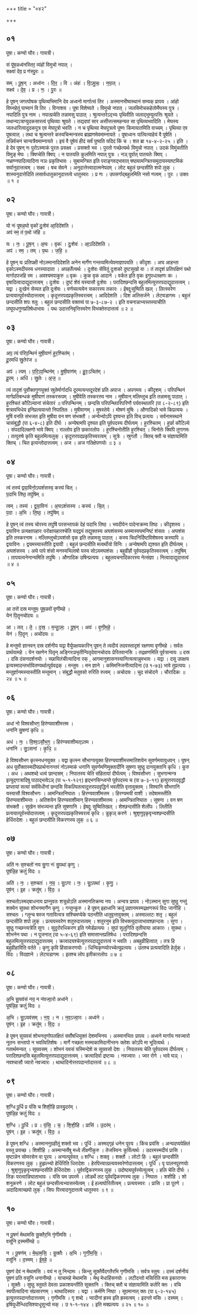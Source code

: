+++
title = "०४२"

+++


## ०१
पूषा। कण्वो घौरः। गायत्री।

सं पू॑ष॒न्नध्व॑नस्तिर॒ व्यंहो॑ विमुचो नपात् ।  
सक्ष्वा॑ देव॒ प्र ण॑स्पु॒रः ॥

सम् । पू॒ष॒न् । अध्व॑नः । ति॒र॒ । वि । अंहः॑ । वि॒ऽमु॒चः॒ । न॒पा॒त् ।  
सक्ष्व॑ । दे॒व॒ । प्र । नः॒ । पु॒रः ॥

हे पूषन् जगत्पोषक पृथिव्यभिमानि देव अध्वनो मार्गात्सं तिर । अस्मानभीष्वस्थानं सम्यक् प्रापय । आंहो विघ्नहेतुं पाप्मानं वि तिर । विनाशय । पूषा विशेष्यते । विमुचो नपात् । जलविमोचकहेतोर्मेघस्य पुत्र । नपादिति पुत्र नाम । नपात्प्रचेति तन्नामसु पाठात् । श्रुत्यन्तरेऽद्भ्यः पृथिवीति जलाद्भूम्युत्पत्तिः श्रूयते । तथान्यऽत्राप्युदकसारत्वं पृथिव्याः श्रूयते । तद्यदपां सार असीत्तत्समहन्यत सा पृथिव्यभवदिति । मेघस्य जलधारित्वादुदकपुत्र एव मेघपुत्रो भवति । न च पृथिव्या मेघपुत्रत्वे पूष्णः किमायातमिति वाच्यम् । पृथिव्या एव पूषत्वात् । तथा च श्रुत्यन्तरे कस्यचिन्मन्त्रस्य ब्राह्मणमेवमाम्नायते । पूषाध्वनः पात्वित्याहेयं वै पूषेति । तन्निर्वचनं चान्यत्रैवमाम्नायते । इयं वै पूषेयं हीदं सर्वं पुष्यति यदिदं किं च । शत ब्रा १४-४-२-२५ । इति । हे देव पूषन् नः पुरोऽस्माकं पुरतः प्रसक्ष्व । प्रसक्तो भव । पुरतो गच्छेत्यर्थः विमुचो नपात् । उदकं विमुंचतीति विमुङ् मेघः । क्विप्चेति क्विप् । न पातयति कुलमिति नपात् पुत्रः । नञ् पूर्वात् पातयतेः क्विप् । नभ्राण्नपादित्यादिना नञः प्रकृतिभावः । सुबामन्त्रित इति पराङ्गवद्भावात् षष्ठ्यामन्त्रितसमुदायस्याष्टमिकं सर्वानुदात्तत्वम् । सक्ष्व । षच सेवने । अनुदात्तेत्त्वादात्मनेपदम् । लोट बहुलं छन्दसीति शपो लुक् । शास्यनुदात्तेदिति लसार्वधातुकानुदात्तत्वे धातुस्वरः । प्र णः । उपसर्गाद्बहुलमिति नसो णत्वम् । पुरः । उक्तः ॥ १ ॥

## ०२
पूषा। कण्वो घौरः। गायत्री।

यो नः॑ पूषन्न॒घो वृको॑ दुः॒शेव॑ आ॒दिदे॑शति ।  
अप॑ स्म॒ तं प॒थो ज॑हि ॥

यः । नः॒ । पू॒ष॒न् । अ॒घः । वृकः॑ । दुः॒शेवः॑ । आ॒ऽदिदे॑शति ।  
अप॑ । स्म॒ । तम् । प॒थः । ज॒हि॒ ॥

हे पूषन् यः प्रतिपक्षी नोऽस्मानादिदेशति अनेन मार्गेण गन्तव्यमित्येवमाज्ञापयति । कीदृशः । अघ आहन्ता वृकोऽस्मदीयस्य धनस्यादाता । अपहर्तेत्यर्थः । दुःशेवः सेवितुं दुःशको दुष्टसुखो वा । तं तादृशं प्रतिपक्षिणं पथो मार्गादपजहि स्म । अवश्यमपाकुरु ॥ वृकः । कुक वृक आदाने । वर्कत इति वृकः इगुपधलक्षणः कः । वृषादित्वादाद्युदात्तत्वम् । दुःशेवः । दुष्टं शेवं यस्यासौ दुःशेवः । परादिश्छन्दसि बहुलमित्युत्तरपदाद्युदात्तत्वम् । यद्वा । दुःखेन सेव्यत इति दुःशेवः । वर्णव्यत्ययेन सकारस्य तकारः । ईषद्दुःसुष्विति खल् । लित्स्वरेण प्रत्ययात्पूर्वस्योदात्तत्वम् । कृदुत्तरपदप्रकृतिस्वरत्वम् । आदिदेशति । दिश अतिसर्जने । लेट्यडागमः । बहुलं छन्दसीति शपः श्लुः । बहुलं छन्दसीति वक्तव्यं पा ७-३-८७-२ । इति वचनान्नाभ्यस्तस्याचीति लघूपधगुणप्रतिषेधाभावः । पथः उदात्तनिवृत्तिस्वरेण विभक्तेरुदात्तत्वं ॥ २ ॥

## ०३
पूषा। कण्वो घौरः। गायत्री।

अप॒ त्यं प॑रिप॒न्थिनं॑ मुषी॒वाणं॑ हुर॒श्चित॑म् ।  
दू॒रमधि॑ स्रु॒तेर॑ज ॥

अप॑ । त्यम् । प॒रि॒ऽप॒न्थिन॑म् । मु॒षी॒वाण॑म् । हु॒रः॒ऽचित॑म् ।  
दू॒रम् । अधि॑ । स्रु॒तेः । अ॒ज॒ ॥

त्यं तादृशं पूर्वोक्तगुणयुक्तं स्रुतेर्मार्गादधि दूरमत्यन्तदूरदेशं प्रति अपाज । अपगमय । कीदृशम् । परिपन्थिनं मार्गप्रतिबन्धकं मुषीवाणं तस्कररूपम् । मुषीवेति तस्करस्य नाम । मुषीवान् मलिम्लुच इति तन्नामसु पाठात् । हुरश्चितं कौटिल्यानां संचेतारं ॥ परिपन्थिनम् । छन्दसि परिपन्थिपरिपरिणौ पर्यवस्थातरि (पा ८-२-८९) इति शत्रावभिधेय इनिप्रत्ययान्तो निपातितः । मुषीवाणम् । मुषस्तेये । मोषणं मुषिः । औणादिको भावे किप्रत्ययः । मुषिं वनति संभजत इति मुषीवा वन षण संभक्तौ । अन्येभ्योऽपि दृश्यन्त इति विच् प्रत्ययः । सर्वनामस्थाने चासंबुद्धौ (पा ६-४-८) इति दीर्घः । अन्येषामपि दृश्यत इति पूर्वपदस्य दीर्घत्वम् । हुरश्चितम् । हुर्छा कौटिल्ये । संपदादिलक्षणो भावे क्विप् । राल्लोप इति छकारलोपः । हुरश्चिनोतीति हुरश्चित् । चिनोतेः क्विपि तुगागमः । तत्पुरुषे कृति बहुलमित्यलुक् । कृदुत्तरपदप्रकृतिस्वरत्वम् । सुत्रेः । स्रुगतौ । क्तिच् क्तौ च संज्ञायामिति क्तिच् । चित इत्यन्तोदात्तत्वम् । अज । अज गतिक्षेपणयोः ॥ ३ ॥

## ०४
पूषा। कण्वो घौरः। गायत्री।

त्वं तस्य॑ द्वया॒विनो॒ऽघशं॑सस्य॒ कस्य॑ चित् ।  
प॒दाभि ति॑ष्ठ॒ तपु॑षिम् ॥

त्वम् । तस्य॑ । द्व॒या॒विनः॑ । अ॒घऽशं॑सस्य । कस्य॑ । चि॒त् ।  
प॒दा । अ॒भि । ति॒ष्ठ॒ । तपु॑षिम् ॥

हे पूषन् त्वं तस्य चोरस्य तपुषिं परसन्तापकं देहं पदाभि तिष्ठ । भवदीयेन पादेनाक्रम्य तिष्ठ । कीदृशस्य । द्वयाविनः प्रत्यक्षापहारः परोक्षापहारश्चेति यद्द्वयं तद्युक्तस्य अघशंसस्य अस्मास्वघमनिष्टं शंसतः । अघशंस इति तस्करनाम । मल्लिम्लुचोऽघशंसो वृक इति तन्नामसु पाठात् । कस्य चिदनिर्दिष्टविशेषस्य कस्यापि ॥ द्वयाविनः । द्वयमस्यास्तीति द्वयावी । बहुलं छन्दसीति मत्वर्थीयो विनिः । अन्येषामपि द्यश्यत इति दीर्घत्वम् । अघशंसस्य । अघे पापे शंसो मनस्यभिलाषो यस्य सोऽयमघशंसः । बहुव्रीहौ पूर्वपदप्रकृतिस्वरत्वम् । तपुषिम् । तापयत्यनेनान्यमिति तपुषिः । औणादिक उषिन्प्रत्ययः । बहुलवचनादिकारस्य नेत्संज्ञा । नित्वादाद्युदात्तत्वं ॥ ४ ॥

## ०५
पूषा। कण्वो घौरः। गायत्री।

आ तत्ते॑ दस्र मन्तुमः॒ पूष॒न्नवो॑ वृणीमहे ।  
येन॑ पि॒तॄनचो॑दयः ॥

आ । तत् । ते॒ । द॒स्र॒ । म॒न्तु॒ऽमः॒ । पू॒ष॒न् । अवः॑ । वृ॒णी॒म॒हे॒ ।  
येन॑ । पि॒तॄन् । अचो॑दयः ॥

हे मन्तुमो ज्ञानवन् दस्र दर्शनीय यद्वा वैर्युपक्षयकारिन् पूषन् ते त्वदीयं तदवस्तादृशं रक्षणमा वृणीमहे । सर्वतः प्रार्थयामहे । येन रक्षणेन पितृन् अङ्गिरःप्रभृतीन्पितृदेवानचोदयः प्रेरितवानसि । तद्रक्षणमिति पूर्वत्रान्वयः ॥ दस्र । दसि दंसनदर्शनयोः । स्छायितंचीत्यादिना रक् , आगमानुशासनस्यानित्यत्वान्नुमभावः । यद्वा । दसु उपक्षय इत्यस्मादन्तर्भावितण्यर्थात्पूर्ववद्रक् । मन्तुमः । मन ज्ञाने । कमिमनिजनीत्यादिना (उ १-७३) भावे तुप्रत्ययः । मन्तुर्ज्ञानमस्यास्तीति मन्तुमान् । संबुद्धौ मतुवसो रुरिति रुत्वम् । अचोदयः । चुद संचोदने । चौरादिकः ॥ २४ ॥ ५ ॥

## ०६
पूषा। कण्वो घौरः। गायत्री।

अधा॑ नो विश्वसौभग॒ हिर॑ण्यवाशीमत्तम ।  
धना॑नि सु॒षणा॑ कृधि ॥

अध॑ । नः॒ । वि॒श्व॒ऽसौ॒भ॒ग॒ । हिर॑ण्यवाशीमत्ऽतम ।  
धना॑नि । सु॒ऽसना॑ । कृ॒धि॒ ॥

हे विश्वसौभग कृत्स्नधनयुक्त । यद्वा कृत्स्न सौभाग्ययुक्त हिरण्यवाशीमत्तमातिशयेन सुवर्णमयायुधवन् । पूषन् अध पूर्वोक्तास्मदीयप्रार्थनानन्तरं नोऽस्माकं धनानि सुवर्णमणिमुक्तादीनि सुषणा सुष्ठु दानयुक्तानि कृधि । कुरु । अध । अथशब्दे धत्वं छान्दसम् । निपातस्य चेति संहितायां दीर्घत्वम् । विश्वसौभग । सुभगान्मन्त्र इत्युद्गात्रादिषु पाठाद्भावेऽञ् (पा ५-१-१२९) हृद्भगसिन्ध्वन्ते पूर्वपदस्य च (पा ७-३-१९) इत्युत्तरपदवृद्धौ प्राप्तायां सत्यां सर्वविधीनां छन्दसि विकल्पितत्वादुत्तरपदवृद्धिर्न भवतीति वृत्तावुक्तम् । विश्वानि सौभगानि यस्यासौ विश्वसौभगः । आमन्त्रितनिघातः । हिरण्यवाशीमत्तम । हिरण्यमयी वाशी । तदेषामस्तीति हिरण्यवाशीमन्तः । अतिशयेन हिरण्यवाशीमान् हिरण्यवाशीमत्तमः । आमन्त्रितनिघातः । सुषणा । वन षण संभक्तौ । सुखेन संभज्यन्त इति सुषणानि । ईषद्दुः सुष्वितिखल् । शेश्छन्दसीति शेर्लोपः । लितीति प्रत्ययात्पूर्वस्योदात्तत्वम् । कृदुत्तरपदप्रकृतिस्वरत्वं कृधि । डुकृञ् करणे । श्रुशृणुपृकृवृभ्यश्छन्दसीति हेर्धिरादेशः । बहुलं छन्दसीति विकरणस्य लुक् ॥ ६ ॥

## ०७
पूषा। कण्वो घौरः। गायत्री।

अति॑ नः स॒श्चतो॑ नय सु॒गा नः॑ सु॒पथा॑ कृणु ।  
पूष॑न्नि॒ह क्रतुं॑ विदः ॥

अति॑ । नः॒ । स॒श्चतः॑ । न॒य॒ । सु॒ऽगा । नः॒ । सु॒ऽपथा॑ । कृ॒णु॒ ।  
पूष॑न् । इ॒ह । क्रतु॑म् । वि॒दः॒ ॥

सश्चतोऽस्मद्बाधनाय प्राप्नुवतः शत्रून्नोऽति अस्मानतिक्रम्य नय । अन्यत्र प्रापय । नोऽस्मान् सुगा सुष्ठु गन्तुं शक्येन सुपथा शोभनमार्गेण कृणु । गन्तृन्कुरु । हे पूषन् इहाध्वनि क्रतुं प्रज्ञानमस्मद्रक्षणरूपं विदः जानीहि । सश्चतः । ग्लुन्च षस्ज गतावित्यत्र सश्चिमप्येके पठन्तीति धातुवृत्तावुक्तम् । अस्माल्लटः शतृ । बहुलं छन्दसीति शपो लुक् । प्रत्ययस्वरेण शतुरुदात्तत्वम् । शतुरनुम इति विभक्त्युदात्ताभावश्छान्दसः । सुगा । सुष्ठु गच्छन्त्यत्रेति सुगः । सुदुरोरधिकरण इति गमेर्डप्रत्ययः । सुपां सुलुगिति तृतीयाया आकारः । सुपथा । शोभनेन पथा । न पूजनात् (पा ५-४-६९) इति समासान्तप्रतिषेधः । परादिश्छन्दसि बहुलमित्युत्तरपदाद्युदात्तत्वम् । क्रत्वादयश्चेत्युत्तरपदाद्युदात्तत्वं न भवति । अबहुव्रीहित्वात् । तत्र हि बहुव्रीहाविति वर्तते । कृणु कृवि हिंसाकरणयोः । धिन्विकृण्व्योरच्चेत्युप्रत्ययः । उतश्च प्रत्ययादिति हेर्लुक् । विदः । विदज्ञाने । लेट्यडागमः । इतश्च लोप इतीकारलोपः ॥ ७ ॥

## ०८
पूषा। कण्वो घौरः। गायत्री।

अ॒भि सू॒यव॑सं नय॒ न न॑वज्वा॒रो अध्व॑ने ।  
पूष॑न्नि॒ह क्रतुं॑ विदः ॥

अ॒भि । सु॒ऽयव॑सम् । न॒य॒ । न । न॒व॒ऽज्वा॒रः । अध्व॑ने ।  
पूष॑न् । इ॒ह । क्रतु॑म् । वि॒दः॒ ॥

हे पूषन् सुयवसं शोभनतृणोपलक्षितं सर्वौषधियुक्तं देशमभिनय । अस्मानभितः प्रापय । अध्वने मार्गाय नवज्वारो नूतनः सन्तापो न भवत्वितिशेषः । मार्गे गच्छता मस्माकामिदानीन्तनः क्लेशः कोऽपि मा भूदित्यर्थः । गतार्थमन्यत् । सूयवसम् । शोभनं यवसं यस्मिन्देशे स सूयवसो देशः । निपातस्य चेति पूर्वपदस्य दीर्घत्वम् । परादिश्छन्दसि बहुलमित्युत्तरपदाद्युदात्तत्वम् । क्रत्वादिर्वा द्रष्टव्यः । नवज्वारः । ज्वर रोगे । भावे घञ् । नवश्चासौ ज्वारो नवज्वारः । थाथादिनोत्तरपदान्तोदात्तत्वं ॥ ८ ॥

## ०९
पूषा। कण्वो घौरः। गायत्री।

श॒ग्धि पू॒र्धि प्र यं॑सि च शिशी॒हि प्रास्यु॒दर॑म् ।  
पूष॑न्नि॒ह क्रतुं॑ विदः ॥

श॒ग्धि । पू॒र्धि । प्र । यं॒सि॒ । च॒ । शि॒शी॒हि । प्रासि॑ । उ॒दर॑म् ।  
पूष॑न् । इ॒ह । क्रतु॑म् । वि॒दः॒ ॥

हे पूषन् शग्धि । अस्माननुग्रहीतुं शक्तो भव । पूर्धि । अस्मद्गृहं धनेन पूरय । किंच प्रयंसि । अन्यदप्यपेक्षितं वस्तु प्रयच्छ । शिशीहि । अस्मान्सर्वेषु मध्ये तीक्ष्णीकुरु । तेजस्विनः कुर्वित्यर्थः । उदरमस्मदीयं प्रासि । मृष्टान्नेन सोमरसेन वा पूरय । अन्यत्पूर्ववत् ॥ शग्धि । शक्लृ । शक्तौ । लोटो हिः । बहुलं छन्दसीति विकरणस्य लुक् । हुझल्भ्यो हेर्धिरिति धिरादेशः । हेरपित्त्वात्प्रत्ययस्वरेणोदात्तत्वम् । पूर्धि । पृ पालनपूरणयोः । श्रुशृणुपृकृवृभ्यश्छन्दसीति हेर्धिरादेशः । पूर्ववद्विकरणस्य लुक् । उदोष्ठ्यपूर्वस्येत्युत्वम् । हलि चेति दीर्घः । तिङः परत्वान्निघाताभावः । यंसि यम उपरमे । लोडर्थे लट पूर्ववद्विकरणस्य लुक् । निघातः । शशीहि । शो शनूकरणे । लोट बहुलं छन्दसीत्यभ्यासस्येत्वम् । ई हल्यघोरितीत्वम् । प्रत्ययस्वरः । प्रासि । प्रा पूरणे । अदादित्वाच्छपो लुक् । सिपः पित्त्वादनुदात्तत्वे धातुस्वरः ॥ ९ ॥

## १०
पूषा। कण्वो घौरः। गायत्री।

न पू॒षणं॑ मेथामसि सू॒क्तैर॒भि गृ॑णीमसि ।  
वसू॑नि द॒स्ममी॑महे ॥

न । पू॒षण॑म् । मे॒था॒म॒सि॒ । सू॒क्तैः । अ॒भि । गृ॒णी॒म॒सि॒ ।  
वसू॑नि । द॒स्मम् । ई॒म॒हे॒ ॥

पूषणं देवं न मेथामसि । वयं न तु निन्दामः । किन्तु सूक्तैर्वेदगतैरभि गृणीमसि । सर्वत्र स्तुमः । दस्मं दर्शनीयं पूषणं प्रति वसूनि धनानीमहे । याचामहे मेथामसि । मेथृ मेधाहिंसनयोः । लटीदन्तो मसिरिति मस इकारागमः । सूक्तैः । सुष्ठु स्तुवते देवताः प्रकाशयन्तीति सूक्तानि । क्तिच् क्तौ च संज्ञायामिति कर्तरि क्तः । वचि स्वपीत्यादिना संप्रसारणम् । थाथादिस्वरः । यद्वा । कर्मणि निष्ठा । सूपमानात् क्तः (पा ६-२-१४५) इत्युत्तरपदान्तोदात्तत्वम् । गृणीमसि । गृ शब्दे । प्वादीनां ह्रस्व इति ह्रस्वत्वम् । इदन्तो मसिः । दस्मम् । इषियुधीन्धिदसिश्याधूसूभ्यो मक् । उ १-१-१४४ । इति मक्प्रत्ययः ॥ २५ ॥ १० ॥